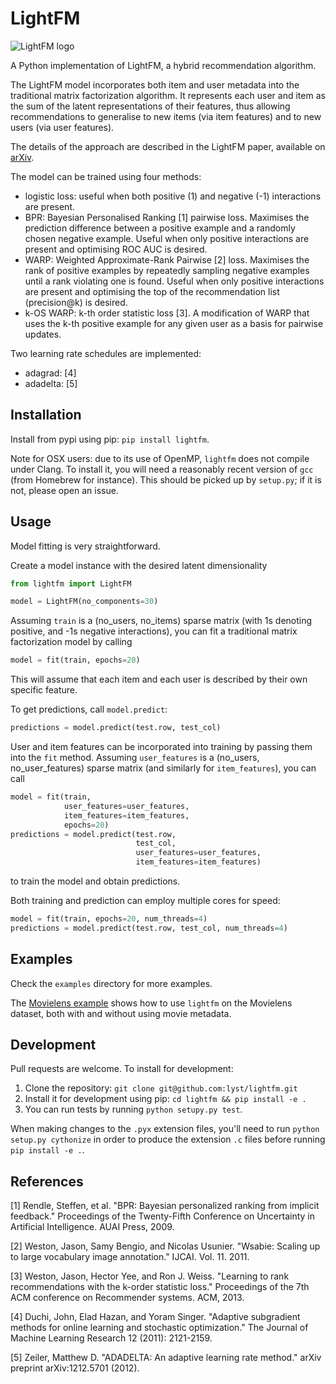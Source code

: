# LightFM

![LightFM logo](lightfm.png)

A Python implementation of LightFM, a hybrid recommendation algorithm.

The LightFM model incorporates both item and user metadata into the traditional matrix factorization algorithm. It represents each user and item as the sum of the latent representations of their features, thus allowing recommendations to generalise to new items (via item features) and to new users (via user features).

The details of the approach are described in the LightFM paper, available on [arXiv](http://arxiv.org/abs/1507.08439).

The model can be trained using four methods:

- logistic loss: useful when both positive (1) and negative (-1) interactions
                 are present.
- BPR: Bayesian Personalised Ranking [1] pairwise loss. Maximises the
       prediction difference between a positive example and a randomly
       chosen negative example. Useful when only positive interactions
       are present and optimising ROC AUC is desired.
- WARP: Weighted Approximate-Rank Pairwise [2] loss. Maximises
        the rank of positive examples by repeatedly sampling negative
        examples until a rank violating one is found. Useful when only
        positive interactions are present and optimising the top of
        the recommendation list (precision@k) is desired.
- k-OS WARP: k-th order statistic loss [3]. A modification of WARP that uses the k-th
             positive example for any given user as a basis for pairwise updates.

Two learning rate schedules are implemented:
- adagrad: [4]
- adadelta: [5]

## Installation
Install from pypi using pip: `pip install lightfm`.

Note for OSX users: due to its use of OpenMP, `lightfm` does not compile under Clang. To install it, you will need a reasonably recent version of `gcc` (from Homebrew for instance). This should be picked up by `setup.py`; if it is not, please open an issue.

## Usage
Model fitting is very straightforward.

Create a model instance with the desired latent dimensionality
```python
from lightfm import LightFM

model = LightFM(no_components=30)
```

Assuming `train` is a (no_users, no_items) sparse matrix (with 1s denoting positive, and -1s negative interactions), you can fit a traditional matrix factorization model by calling
```python
model = fit(train, epochs=20)
```
This will assume that each item and each user is described by their own specific feature.

To get predictions, call `model.predict`:
```python
predictions = model.predict(test.row, test_col)
```

User and item features can be incorporated into training by passing them into the `fit` method. Assuming `user_features` is a (no_users, no_user_features) sparse matrix (and similarly for `item_features`), you can call
```python
model = fit(train,
            user_features=user_features,
            item_features=item_features,
            epochs=20)
predictions = model.predict(test.row,
                            test_col,
                            user_features=user_features,
                            item_features=item_features)
```
to train the model and obtain predictions.

Both training and prediction can employ multiple cores for speed:
```python
model = fit(train, epochs=20, num_threads=4)
predictions = model.predict(test.row, test_col, num_threads=4)
```

## Examples

Check the `examples` directory for more examples.

The [Movielens example](/examples/movielens/example.ipynb) shows how to use `lightfm` on the Movielens dataset, both with and without using movie metadata.

## Development
Pull requests are welcome. To install for development:

1. Clone the repository: `git clone git@github.com:lyst/lightfm.git`
2. Install it for development using pip: `cd lightfm && pip install -e .`
3. You can run tests by running `python setupy.py test`.

When making changes to the `.pyx` extension files, you'll need to run `python setup.py cythonize` in order to produce the extension `.c` files before running `pip install -e .`.

## References
[1] Rendle, Steffen, et al. "BPR: Bayesian personalized ranking from implicit feedback."
Proceedings of the Twenty-Fifth Conference on Uncertainty in Artificial
Intelligence. AUAI Press, 2009.

[2] Weston, Jason, Samy Bengio, and Nicolas Usunier. "Wsabie: Scaling up to large
vocabulary image annotation." IJCAI. Vol. 11. 2011.

[3] Weston, Jason, Hector Yee, and Ron J. Weiss. "Learning to rank recommendations with
the k-order statistic loss." Proceedings of the 7th ACM conference on Recommender systems. ACM, 2013.

[4] Duchi, John, Elad Hazan, and Yoram Singer. "Adaptive subgradient methods
for online learning and stochastic optimization." The Journal of Machine Learning Research 12 (2011): 2121-2159.

[5] Zeiler, Matthew D. "ADADELTA: An adaptive learning rate method."
arXiv preprint arXiv:1212.5701 (2012).